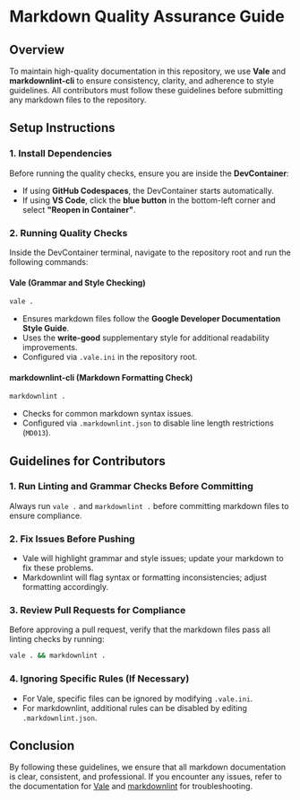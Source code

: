 # Markdown Quality Assurance Guide

## Overview
To maintain high-quality documentation in this repository, we use **Vale** and **markdownlint-cli** to ensure consistency, clarity, and adherence to style guidelines. All contributors must follow these guidelines before submitting any markdown files to the repository.

## Setup Instructions
### 1. Install Dependencies
Before running the quality checks, ensure you are inside the **DevContainer**:
- If using **GitHub Codespaces**, the DevContainer starts automatically.
- If using **VS Code**, click the **blue button** in the bottom-left corner and select **"Reopen in Container"**.

### 2. Running Quality Checks
Inside the DevContainer terminal, navigate to the repository root and run the following commands:

#### **Vale (Grammar and Style Checking)**
```sh
vale .
```
- Ensures markdown files follow the **Google Developer Documentation Style Guide**.
- Uses the **write-good** supplementary style for additional readability improvements.
- Configured via `.vale.ini` in the repository root.

#### **markdownlint-cli (Markdown Formatting Check)**
```sh
markdownlint .
```
- Checks for common markdown syntax issues.
- Configured via `.markdownlint.json` to disable line length restrictions (`MD013`).

## Guidelines for Contributors
### **1. Run Linting and Grammar Checks Before Committing**
Always run `vale .` and `markdownlint .` before committing markdown files to ensure compliance.

### **2. Fix Issues Before Pushing**
- Vale will highlight grammar and style issues; update your markdown to fix these problems.
- Markdownlint will flag syntax or formatting inconsistencies; adjust formatting accordingly.

### **3. Review Pull Requests for Compliance**
Before approving a pull request, verify that the markdown files pass all linting checks by running:
```sh
vale . && markdownlint .
```

### **4. Ignoring Specific Rules (If Necessary)**
- For Vale, specific files can be ignored by modifying `.vale.ini`.
- For markdownlint, additional rules can be disabled by editing `.markdownlint.json`.

## Conclusion
By following these guidelines, we ensure that all markdown documentation is clear, consistent, and professional. If you encounter any issues, refer to the documentation for [Vale](https://vale.sh) and [markdownlint](https://github.com/DavidAnson/markdownlint-cli) for troubleshooting.
